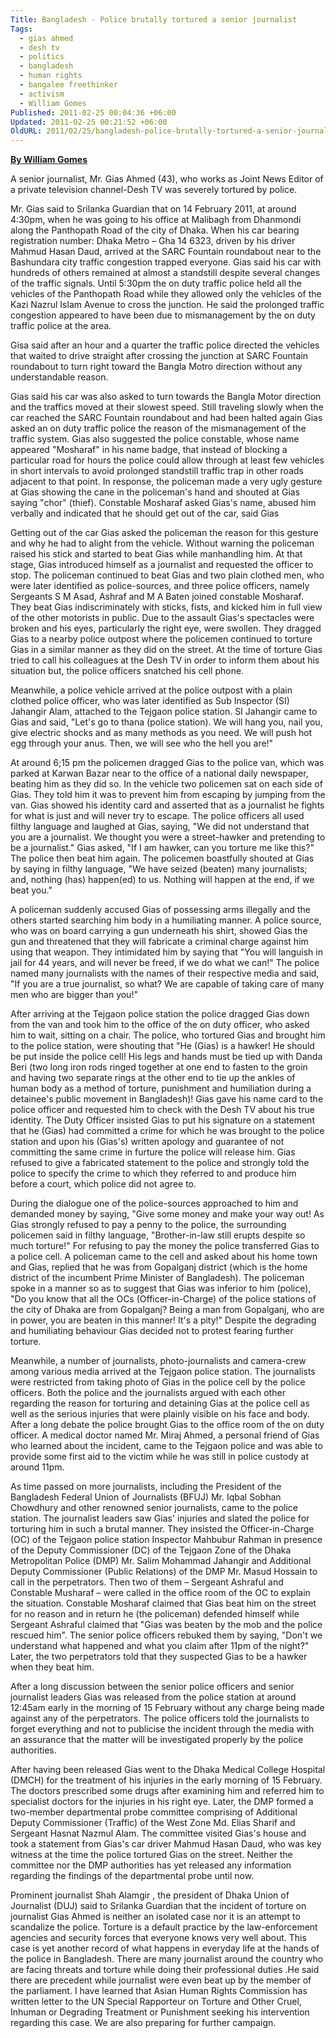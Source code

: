 ```yaml
---
Title: Bangladesh - Police brutally tortured a senior journalist
Tags:
  - gias ahmed
  - desh tv
  - politics
  - bangladesh
  - human rights
  - bangalee freethinker
  - activism
  - William Gomes
Published: 2011-02-25 00:04:36 +06:00
Updated: 2011-02-25 00:21:52 +06:00
OldURL: 2011/02/25/bangladesh-police-brutally-tortured-a-senior-journalist/
---
```


<a href="https://www.williamgomes.org"><strong>By William Gomes </strong></a>



A senior journalist, Mr. Gias Ahmed (43), who works as Joint News Editor of a private television channel-Desh TV was severely tortured by police. 


Mr. Gias said to Srilanka Guardian that on 14 February 2011, at around 4:30pm, when he was going to his office at Malibagh from Dhanmondi along the Panthopath Road of the city of Dhaka. When his car bearing registration number: Dhaka Metro – Gha 14 6323, driven by his driver Mahmud Hasan Daud, arrived at the SARC Fountain roundabout near to the Bashundara city traffic congestion trapped everyone. 
Gias said his car with hundreds of others remained at almost a standstill despite several changes of the traffic signals. Until 5:30pm the on duty traffic police held all the vehicles of the Panthopath Road while they allowed only the vehicles of the Kazi Nazrul Islam Avenue to cross the junction.  He said the prolonged traffic congestion appeared to have been due to mismanagement by the on duty traffic police at the area. 

Gisa said after an hour and a quarter the traffic police directed the vehicles that waited to drive straight after crossing the junction at SARC Fountain roundabout to turn right toward the Bangla Motro direction without any understandable reason. 

Gias said his car was also asked to turn towards the Bangla Motor direction and the traffics moved at their slowest speed. Still traveling slowly when the car reached the SARC Fountain roundabout and had been halted again Gias asked an on duty traffic police the reason of the mismanagement of the traffic system. Gias also suggested the police constable, whose name appeared "Mosharaf" in his name badge, that instead of blocking a particular road for hours the police could allow through at least few vehicles in short intervals to avoid prolonged standstill traffic trap in other roads adjacent to that point.
 In response, the policeman made a very ugly gesture at Gias showing the cane in the policeman's hand and shouted at Gias saying "chor" (thief). Constable Mosharaf asked Gias's name, abused him verbally and indicated that he should get out of the car, said Gias 

Getting out of the car Gias asked the policeman the reason for this gesture and why he had to alight from the vehicle. Without warning the policeman raised his stick and started to beat Gias while manhandling him. At that stage, Gias introduced himself as a journalist and requested the officer to stop. 
The policeman continued to beat Gias and two plain clothed men, who were later identified as police-sources, and three police officers, namely Sergeants S M Asad, Ashraf and M A Baten joined constable Mosharaf. 
They beat Gias indiscriminately with sticks, fists, and kicked him in full view of the other motorists in public. Due to the assault Gias's spectacles were broken and his eyes, particularly the right eye, were swollen. 
They dragged Gias to a nearby police outpost where the policemen continued to torture Gias in a similar manner as they did on the street. At the time of torture Gias tried to call his colleagues at the Desh TV in order to inform them about his situation but, the police officers snatched his cell phone. 

Meanwhile, a police vehicle arrived at the police outpost with a plain clothed police officer, who was later identified as Sub Inspector (SI) Jahangir Alam, attached to the Tejgaon police station. SI Jahangir came to Gias and said, "Let's go to thana (police station). We will hang you, nail you, give electric shocks and as many methods as you need. We will push hot egg through your anus. Then, we will see who the hell you are!" 

At around 6;15 pm the policemen dragged Gias to the police van, which was parked at Karwan Bazar near to the office of a national daily newspaper, beating him as they did so. In the vehicle two policemen sat on each side of Gias. 
They told him it was to prevent him from escaping by jumping from the van. Gias showed his identity card and asserted that as a journalist he fights for what is just and will never try to escape. The police officers all used filthy language and laughed at Gias, saying, "We did not understand that you are a journalist. We thought you were a street-hawker and pretending to be a journalist." 
Gias asked, "If I am hawker, can you torture me like this?" The police then beat him again. The policemen boastfully shouted at Gias by saying in filthy language, "We have seized (beaten) many journalists; and, nothing (has) happen(ed) to us. Nothing will happen at the end, if we beat you." 

A policeman suddenly accused Gias of possessing arms illegally and the others started searching him body in a humiliating manner. A police source, who was on board carrying a gun underneath his shirt, showed Gias the gun and threatened that they will fabricate a criminal charge against him using that weapon. They intimidated him by saying that "You will languish in jail for 44 years, and will never be freed, if we do what we can!" The police named many journalists with the names of their respective media and said, "If you are a true journalist, so what? We are capable of taking care of many men who are bigger than you!"
 

After arriving at the Tejgaon police station the police dragged Gias down from the van and took him to the office of the on duty officer, who asked him to wait, sitting on a chair. The police, who tortured Gias and brought him to the police station, were shouting that "He (Gias) is a hawker! He should be put inside the police cell! His legs and hands must be tied up with Danda Beri (two long iron rods ringed together at one end to fasten to the groin and having two separate rings at the other end to tie up the ankles of human body as a method of torture, punishment and humiliation during a detainee's public movement in Bangladesh)! Gias gave his name card to the police officer and requested him to check with the Desh TV about his true identity. The Duty Officer insisted Gias to put his signature on a statement that he (Gias) had committed a crime for which he was brought to the police station and upon his (Gias's) written apology and guarantee of not committing the same crime in furture the police will release him. Gias refused to give a fabricated statement to the police and strongly told the police to specify the crime to which they referred to and produce him before a court, which police did not agree to. 

During the dialogue one of the police-sources approached to him and demanded money by saying, "Give some money and make your way out! As Gias strongly refused to pay a penny to the police, the surrounding policemen said in filthy language, "Brother-in-law still erupts despite so much torture!" For refusing to pay the money the police transferred Gias to a police cell. A policeman came to the cell and asked about his home town and Gias, replied that he was from Gopalganj district (which is the home district of the incumbent Prime Minister of Bangladesh). The policeman spoke in a manner so as to suggest that Gias was inferior to him (police), "Do you know that all the OCs (Officer-in-Charge) of the police stations of the city of Dhaka are from Gopalganj? Being a man from Gopalganj, who are in power, you are beaten in this manner! It's a pity!" Despite the degrading and humiliating behaviour Gias decided not to protest fearing further torture. 

Meanwhile, a number of journalists, photo-journalists and camera-crew among various media arrived at the Tejgaon police station. The journalists were restricted from taking photo of Gias in the police cell by the police officers. Both the police and the journalists argued with each other regarding the reason for torturing and detaining Gias at the police cell as well as the serious injuries that were plainly visible on his face and body. After a long debate the police brought Gias to the office room of the on duty officer. A medical doctor named Mr. Miraj Ahmed, a personal friend of Gias who learned about the incident, came to the Tejgaon police and was able to provide some first aid to the victim while he was still in police custody at around 11pm. 

As time passed on more journalists, including the President of the Bangladesh Federal Union of Journalists (BFUJ) Mr. Iqbal Sobhan Chowdhury and other renowned senior journalists, came to the police station. The journalist leaders saw Gias' injuries and slated the police for torturing him in such a brutal manner. They insisted the Officer-in-Charge (OC) of the Tejgaon police station Inspector Mahbubur Rahman in presence of the Deputy Commissioner (DC) of the Tejgaon Zone of the Dhaka Metropolitan Police (DMP) Mr. Salim Mohammad Jahangir and Additional Deputy Commissioner (Public Relations) of the DMP Mr. Masud Hossain to call in the perpetrators. Then two of them – Sergeant Ashraful and Constable Musharaf – were called in the office room of the OC to explain the situation. Constable Mosharaf claimed that Gias beat him on the street for no reason and in return he (the policeman) defended himself while Sergeant Ashraful claimed that "Gias was beaten by the mob and the police rescued him". The senior police officers rebuked them by saying, "Don't we understand what happened and what you claim after 11pm of the night?" Later, the two perpetrators told that they suspected Gias to be a hawker when they beat him. 

After a long discussion between the senior police officers and senior journalist leaders Gias was released from the police station at around 12:45am early in the morning of 15 February without any charge being made against any of the perpetrators. The police officers told the journalists to forget everything and not to publicise the incident through the media with an assurance that the matter will be investigated properly by the police authorities. 

After having been released Gias went to the Dhaka Medical College Hospital (DMCH) for the treatment of his injuries in the early morning of 15 February. The doctors prescribed some drugs after examining him and referred him to specialist doctors for the injuries in his right eye. 
Later, the DMP formed a two-member departmental probe committee comprising of Additional Deputy Commissioner (Traffic) of the West Zone Md. Elias Sharif and Sergeant Hasnat Nazmul Alam. The committee visited Gias's house and took a statement from Gias's car driver Mahmud Hasan Daud, who was key witness at the time the police tortured Gias on the street. Neither the committee nor the DMP authorities has yet released any information regarding the findings of the departmental probe until now. 


Prominent journalist Shah Alamgir , the president of Dhaka Union of Journalist (DUJ) said to Srilanka Guardian that  the incident of torture on journalist Gias Ahmed is neither an isolated case nor it is an attempt to scandalize the police. Torture is a default practice by the law-enforcement agencies and security forces that everyone knows very well about. This case is yet another record of what happens in everyday life at the hands of the police in Bangladesh. There are many journalist around the country who are facing threats and torture while doing their professional duties .He said there are precedent while journalist were even beat up by the member of the parliament.
I have learned that Asian Human Rights Commission has written letter to the UN Special Rapporteur on Torture and Other Cruel, Inhuman or Degrading Treatment or Punishment seeking his intervention regarding this case. We are also preparing for further campaign. 

